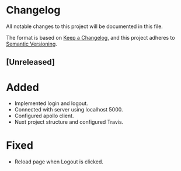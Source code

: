 # Changelog
All notable changes to this project will be documented in this file.

The format is based on [Keep a Changelog](https://keepachangelog.com/en/1.0.0/),
and this project adheres to [Semantic Versioning](https://semver.org/spec/v2.0.0.html).

## [Unreleased]

# Added

- Implemented login and logout.
- Connected with server using localhost 5000.
- Configured apollo client.
- Nuxt project structure and configured Travis.

# Fixed

- Reload page when Logout is clicked.
